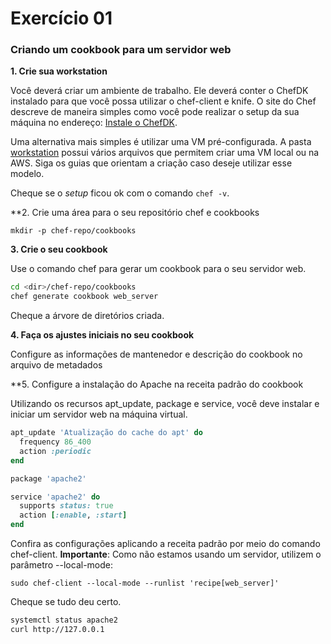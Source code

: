 # Exercício 01

### Criando um cookbook para um servidor web

**1. Crie sua workstation**

Você deverá criar um ambiente de trabalho. Ele deverá conter o ChefDK instalado para que você
possa utilizar o chef-client e knife. O site do Chef descreve de maneira simples como você pode
realizar o setup da sua máquina no endereço: 
[Instale o ChefDK](https://docs.chef.io/install_dk.html).  

Uma alternativa mais simples é utilizar uma VM pré-configurada. A pasta [workstation](workstation/)
possui vários arquivos que permitem criar uma VM local ou na AWS. Siga os guias que orientam a criação
caso deseje utilizar esse modelo.

Cheque se o *setup* ficou ok com o comando `chef -v`.

**2. Crie uma área para o seu repositório chef e cookbooks

`mkdir -p chef-repo/cookbooks`

**3. Crie o seu cookbook**


Use o comando chef para gerar um cookbook para o seu servidor web.

```bash
cd <dir>/chef-repo/cookbooks
chef generate cookbook web_server
```

Cheque a árvore de diretórios criada.

**4. Faça os ajustes iniciais no seu cookbook**

Configure as informações de mantenedor e descrição do cookbook no arquivo de metadados

**5. Configure a instalação do Apache na receita padrão do cookbook

Utilizando os recursos apt_update, package e service, você deve instalar e iniciar um servidor web na máquina virtual.

```ruby
apt_update 'Atualização do cache do apt' do
  frequency 86_400
  action :periodic
end

package 'apache2'

service 'apache2' do
  supports status: true
  action [:enable, :start]
end
``` 

Confira as configurações aplicando a receita padrão por meio do comando chef-client. **Importante**:
Como não estamos usando um servidor, utilizem o parâmetro --local-mode:

```sudo chef-client --local-mode --runlist 'recipe[web_server]'```

Cheque se tudo deu certo.

```bash
systemctl status apache2
curl http://127.0.0.1
```
